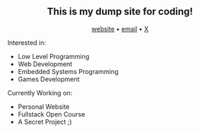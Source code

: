 <div align="center">
  <h2>
    This is my dump site for coding!
  </h2>
  <a href="https://srlbel.is-a.dev">website</a>
  •
  <a href="mailto:dev.juansimancas@proton.me">email</a>
  •
  <a href="x.com/srlbel">X</a>
</div>

Interested in:
 - Low Level Programming
 - Web Development
 - Embedded Systems Programming
 - Games Development

Currently Working on:
 - Personal Website
 - Fullstack Open Course
 - A Secret Project ;)
